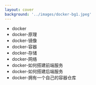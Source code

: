 ```yaml
---
layout: cover
background: '../images/docker-bg1.jpeg'
---
```


  <div
    v-if="$slidev.nav.currentPage === 2"
    v-motion
    :initial="{ x: -80, opacity: 0}"
    :enter="{ x: 200, opacity: 1, scale: 1.5, transition: { delay: 100, duration: 1300 } }"
  >

  - docker
  - docker-原理
  - docker-镜像
  - docker-容器
  - docker-存储
  - docker-网络
  - docker-如何搭建前端服务
  - docker-如何搭建后端服务
  - docker-拥有一个自己的容器仓库

  </div>

